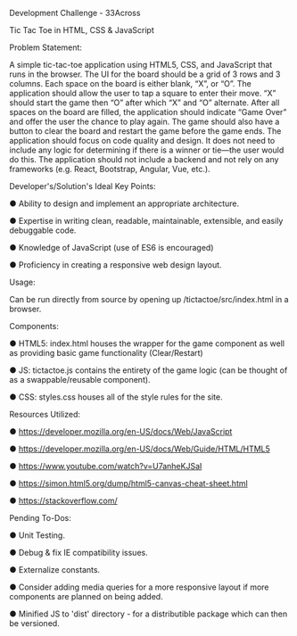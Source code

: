 Development Challenge - 33Across

Tic Tac Toe in HTML, CSS & JavaScript

Problem Statement:

A simple tic-tac-toe application using HTML5, CSS, and JavaScript that runs in the
browser. The UI for the board should be a grid of 3 rows and 3 columns. Each space on the
board is either blank, “X”, or “O”. The application should allow the user to tap a square to
enter their move. “X” should start the game then “O” after which “X” and “O” alternate. After
all spaces on the board are filled, the application should indicate “Game Over” and offer the
user the chance to play again. The game should also have a button to clear the board and
restart the game before the game ends.
The application should focus on code quality and design. It does not need to include any logic
for determining if there is a winner or tie—the user would do this. The application should not
include a backend and not rely on any frameworks (e.g. React, Bootstrap, Angular, Vue, etc.).

Developer's/Solution's Ideal Key Points:

● Ability to design and implement an appropriate architecture.

● Expertise in writing clean, readable, maintainable, extensible, and easily debuggable code.

● Knowledge of JavaScript (use of ES6 is encouraged)

● Proficiency in creating a responsive web design layout.

Usage:

Can be run directly from source by opening up /tictactoe/src/index.html in a browser.

Components:

● HTML5: index.html houses the wrapper for the game component as well as providing basic game functionality (Clear/Restart)

● JS: tictactoe.js contains the entirety of the game logic (can be thought of as a swappable/reusable component).

● CSS: styles.css houses all of the style rules for the site.

Resources Utilized:

● https://developer.mozilla.org/en-US/docs/Web/JavaScript

● https://developer.mozilla.org/en-US/docs/Web/Guide/HTML/HTML5

● https://www.youtube.com/watch?v=U7anheKJSaI

● https://simon.html5.org/dump/html5-canvas-cheat-sheet.html

● https://stackoverflow.com/

Pending To-Dos:

● Unit Testing.

● Debug & fix IE compatibility issues.

● Externalize constants.

● Consider adding media queries for a more responsive layout if more components are planned on being added.

● Minified JS to 'dist' directory - for a distributible package which can then be versioned.
